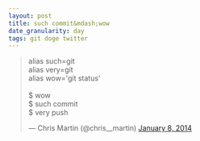 ```yaml
---
layout: post
title: such commit&mdash;wow
date_granularity: day
tags: git doge twitter
---
```


<blockquote class="twitter-tweet" lang="en">
  <p lang="en" dir="ltr">
    alias such=git<br/>
    alias very=git<br/>
    alias wow='git status'
    <br/><br/>
    $ wow<br/>
    $ such commit<br/>
    $ very push
  </p>&mdash; Chris Martin (@chris__martin)
  <a href="https://twitter.com/chris__martin/status/420992421673988096">
    January 8, 2014
  </a>
</blockquote>

<script async src="//platform.twitter.com/widgets.js" charset="utf-8"></script>
